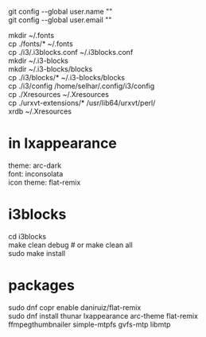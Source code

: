 git config --global user.name ""  
git config --global user.email ""

mkdir ~/.fonts  
cp ./fonts/* ~/.fonts  
cp ./i3/.i3blocks.conf ~/.i3blocks.conf  
mkdir ~/.i3-blocks  
mkdir ~/.i3-blocks/blocks  
cp ./i3/blocks/* ~/.i3-blocks/blocks  
cp ./i3/config /home/selhar/.config/i3/config  
cp ./Xresources ~/.Xresources  
cp ./urxvt-extensions/* /usr/lib64/urxvt/perl/  
xrdb ~/.Xresources  
  
# in lxappearance
theme: arc-dark  
font: inconsolata  
icon theme: flat-remix  

# i3blocks
cd i3blocks  
make clean debug # or make clean all  
sudo make install  

# packages
sudo dnf copr enable daniruiz/flat-remix  
sudo dnf install thunar lxappearance arc-theme flat-remix ffmpegthumbnailer simple-mtpfs gvfs-mtp libmtp
